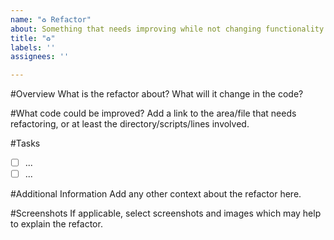 ```yaml
---
name: "♻️ Refactor"
about: Something that needs improving while not changing functionality as per https://www.ssw.com.au/rules/technical-debt/
title: "♻️"
labels: ''
assignees: ''

---
```


#Overview
What is the refactor about? What will it change in the code?

#What code could be improved?
Add a link to the area/file that needs refactoring, or at least the directory/scripts/lines involved.

#Tasks
- [ ] ...
- [ ] ...

#Additional Information
Add any other context about the refactor here.

#Screenshots
If applicable, select screenshots and images which may help to explain the refactor.
